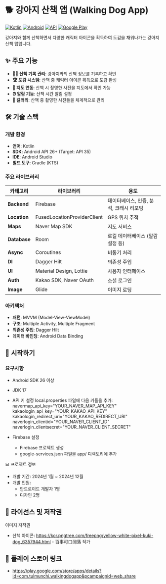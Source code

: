 # 🐕 강아지 산책 앱 (Walking Dog App)

  [![Kotlin](https://img.shields.io/badge/kotlin-7F52FF?style=flat&logo=kotlin&logoColor=white)](https://kotlinlang.org/)
  [![Android](https://img.shields.io/badge/platform-Android-green.svg)](https://developer.android.com)
  [![API](https://img.shields.io/badge/API-26%2B-brightgreen.svg)](https://android-arsenal.com/api?level=26)
  [![Google Play](https://img.shields.io/badge/Google%20Play-Download-blue)](https://play.google.com/store/apps/details?id=com.tulmunchi.walkingdogapp&pcampaignid=web_share)

  강아지와 함께 산책하면서 다양한 캐릭터 아이콘을 획득하여 도감을 채워나가는 강아지 산책 앱입니다.

  ## ✨ 주요 기능

  - **🚶‍♀️ 산책 기록 관리**: 강아지와의 산책 정보를 기록하고 확인
  - **🏆 도감 시스템**: 산책 중 캐릭터 아이콘 획득으로 도감 완성
  - **📍 지도 연동**: 산책 시 촬영한 사진을 지도에서 확인 가능
  - **⏰ 알람 기능**: 산책 시간 알림 설정
  - **📸 갤러리**: 산책 중 촬영한 사진들을 체계적으로 관리

  ## 🛠 기술 스택

  ### 개발 환경
  - **언어**: Kotlin
  - **SDK**: Android API 26+ (Target: API 35)
  - **IDE**: Android Studio
  - **빌드 도구**: Gradle (KTS)

  ### 주요 라이브러리
  | 카테고리 | 라이브러리 | 용도 |
  |----------|------------|------|
  | **Backend** | Firebase | 데이터베이스, 인증, 분석, 크래시 리포팅 |
  | **Location** | FusedLocationProviderClient | GPS 위치 추적 |
  | **Maps** | Naver Map SDK | 지도 서비스 |
  | **Database** | Room | 로컬 데이터베이스 (알람 설정 등) |
  | **Async** | Coroutines | 비동기 처리 |
  | **DI** | Dagger Hilt | 의존성 주입 |
  | **UI** | Material Design, Lottie | 사용자 인터페이스 |
  | **Auth** | Kakao SDK, Naver OAuth | 소셜 로그인 |
  | **Image** | Glide | 이미지 로딩 |

  ### 아키텍처
  - **패턴**: MVVM (Model-View-ViewModel)
  - **구조**: Multiple Activity, Multiple Fragment
  - **의존성 주입**: Dagger Hilt
  - **데이터 바인딩**: Android Data Binding

  ## 🚀 시작하기

  ### 요구사항
  - Android SDK 26 이상
  - JDK 17

  - API 키 설정
  local.properties 파일에 다음 키들을 추가:
  navermap_api_key="YOUR_NAVER_MAP_API_KEY"
  kakaologin_api_key="YOUR_KAKAO_API_KEY"
  kakaologin_redirect_uri="YOUR_KAKAO_REDIRECT_URI"
  naverlogin_clientid="YOUR_NAVER_CLIENT_ID"
  naverlogin_clientsecret="YOUR_NAVER_CLIENT_SECRET"

  - Firebase 설정
    - Firebase 프로젝트 생성
    - google-services.json 파일을 app/ 디렉토리에 추가

  📊 프로젝트 정보

  - 개발 기간: 2024년 1월 ~ 2024년 12월
  - 개발 인원:
     - 안드로이드 개발자 1명
     - 디자인 2명

  ## 📄 라이선스 및 저작권

  이미지 저작권

  - 산책 아이콘: https://kor.pngtree.com/freepng/yellow-white-pixel-kuki-dog_6357944.html - 百事可口阔落 작가

  ## 📱 플레이 스토어 링크

  - https://play.google.com/store/apps/details?id=com.tulmunchi.walkingdogapp&pcampaignid=web_share

